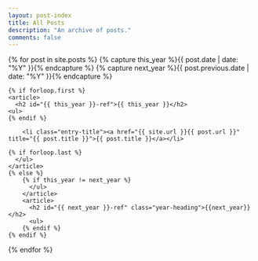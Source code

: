 ```yaml
---
layout: post-index
title: All Posts
description: "An archive of posts."
comments: false
---
```


{% for post in site.posts %}
    {% capture this_year %}{{ post.date | date: "%Y" }}{% endcapture %}
    {% capture next_year %}{{ post.previous.date | date: "%Y" }}{% endcapture %}

    {% if forloop.first %}
    <article>
      <h2 id="{{ this_year }}-ref">{{ this_year }}</h2>
    <ul>
    {% endif %}

        <li class="entry-title"><a href="{{ site.url }}{{ post.url }}" title="{{ post.title }}">{{ post.title }}</a></li>

    {% if forloop.last %}
      </ul>
    </article>
    {% else %}
        {% if this_year != next_year %}
          </ul>
        </article>
        <article>
          <h2 id="{{ next_year }}-ref" class="year-heading">{{next_year}}</h2>
          <ul>
        {% endif %}
    {% endif %}
{% endfor %}
